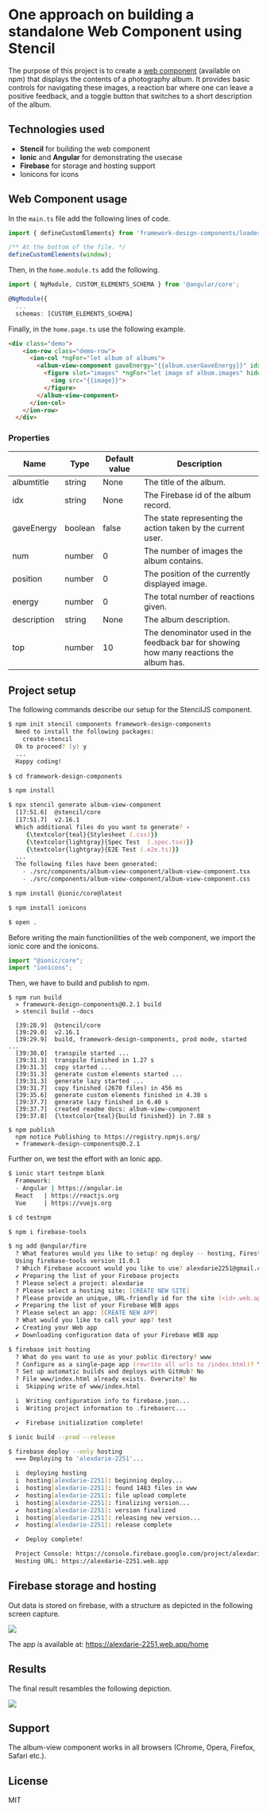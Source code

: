 # One approach on building a standalone Web Component using Stencil

The purpose of this project is to create a [web component](https://www.npmjs.com/package/framework-design-components) (available on npm) that displays the contents of a photography album. It provides basic controls for navigating these images, a reaction bar where one can leave a positive feedback, and a toggle button that switches to a short description of the album.

## Technologies used

 - **Stencil** for building the web component
 - **Ionic** and **Angular** for demonstrating the usecase
 - **Firebase** for storage and hosting support
 - Ionicons for icons

## Web Component usage

In the `main.ts` file add the following lines of code.

```ts
import { defineCustomElements} from 'framework-design-components/loader';

/** At the bottom of the file. */
defineCustomElements(window);
```

Then, in the `home.module.ts` add the following.

```ts
import { NgModule, CUSTOM_ELEMENTS_SCHEMA } from '@angular/core';

@NgModule({
  ...
  schemas: [CUSTOM_ELEMENTS_SCHEMA]
```

Finally, in the `home.page.ts` use the following example.

```html
<div class="demo">
    <ion-row class="demo-row">
      <ion-col *ngFor="let album of albums">
        <album-view-component gaveEnergy="{{album.userGaveEnergy}}" idx="{{album.id}}" albumtitle="{{album.title}}" description="{{album.description}}" energy="{{album.energy}}" top="{{album.views}}">
          <figure slot="images" *ngFor="let image of album.images" hidden>
            <img src="{{image}}">
          </figure>
        </album-view-component>
      </ion-col>
    </ion-row>
  </div>
```

### Properties

| Name | Type | Default value | Description |
| -- | -- | -- | -- |
| albumtitle | string | None | The title of the album. |
| idx | string | None | The Firebase id of the album record. | 
| gaveEnergy | boolean | false | The state representing the action taken by the current user. | 
| num | number | 0 | The number of images the album contains. |
| position | number | 0 | The position of the currently displayed image. |
| energy | number | 0 | The total number of reactions given. |
| description | string | None | The album description. | 
| top | number | 10 | The denominator used in the feedback bar for showing how many reactions the album has. | 

## Project setup

The following commands describe our setup for the StencilJS component.

``` zsh
$ npm init stencil components framework-design-components
  Need to install the following packages:
    create-stencil
  Ok to proceed? (y) y
  ...
  Happy coding!
  
$ cd framework-design-components

$ npm install

$ npx stencil generate album-view-component
  [17:51.6]  @stencil/core
  [17:51.7]  v2.16.1
  Which additional files do you want to generate? ›
     {\textcolor{teal}{Stylesheet (.css)}}
     {\textcolor{lightgray}{Spec Test  (.spec.tsx)}}
     {\textcolor{lightgray}{E2E Test (.e2e.ts)}}
  ...
  The following files have been generated:
    - ./src/components/album-view-component/album-view-component.tsx
    - ./src/components/album-view-component/album-view-component.css

$ npm install @ionic/core@latest

$ npm install ionicons

$ open .
```

Before writing the main functionilities of the web component, we import the ionic core and the ionicons.

``` js
import "@ionic/core";
import "ionicons";
```

Then, we have to build and publish to npm.

```
$ npm run build
  > framework-design-components@0.2.1 build
  > stencil build --docs

  [39:28.9]  @stencil/core
  [39:29.0]  v2.16.1
  [39:29.9]  build, framework-design-components, prod mode, started ...
  [39:30.0]  transpile started ...
  [39:31.3]  transpile finished in 1.27 s
  [39:31.3]  copy started ...
  [39:31.3]  generate custom elements started ...
  [39:31.3]  generate lazy started ...
  [39:31.7]  copy finished (2670 files) in 456 ms
  [39:35.6]  generate custom elements finished in 4.38 s
  [39:37.7]  generate lazy finished in 6.40 s
  [39:37.7]  created readme docs: album-view-component
  [39:37.8]  {\textcolor{teal}{build finished}} in 7.88 s

$ npm publish
  npm notice Publishing to https://registry.npmjs.org/
  + framework-design-components@0.2.1
```

Further on, we test the effort with an Ionic app.

``` zsh
$ ionic start testnpm blank
  Framework:
  - Angular | https://angular.io
  React   | https://reactjs.org
  Vue     | https://vuejs.org

$ cd testnpm

$ npm i firebase-tools

$ ng add @angular/fire
  ? What features would you like to setup? ng deploy -- hosting, Firestore, Cloud Storage
  Using firebase-tools version 11.0.1
  ? Which Firebase account would you like to use? alexdarie2251@gmail.com
  ✔ Preparing the list of your Firebase projects
  ? Please select a project: alexdarie
  ? Please select a hosting site: [CREATE NEW SITE]
  ? Please provide an unique, URL-friendly id for the site (<id>.web.app): test-web-components
  ✔ Preparing the list of your Firebase WEB apps
  ? Please select an app: [CREATE NEW APP]
  ? What would you like to call your app? test
  ✔ Creating your Web app
  ✔ Downloading configuration data of your Firebase WEB app

$ firebase init hosting
  ? What do you want to use as your public directory? www
  ? Configure as a single-page app (rewrite all urls to /index.html)? Yes
  ? Set up automatic builds and deploys with GitHub? No
  ? File www/index.html already exists. Overwrite? No
  i  Skipping write of www/index.html

  i  Writing configuration info to firebase.json...
  i  Writing project information to .firebaserc...

  ✔  Firebase initialization complete!

$ ionic build --prod --release

$ firebase deploy --only hosting
  === Deploying to 'alexdarie-2251'...

  i  deploying hosting
  i  hosting[alexdarie-2251]: beginning deploy...
  i  hosting[alexdarie-2251]: found 1483 files in www
  ✔  hosting[alexdarie-2251]: file upload complete
  i  hosting[alexdarie-2251]: finalizing version...
  ✔  hosting[alexdarie-2251]: version finalized
  i  hosting[alexdarie-2251]: releasing new version...
  ✔  hosting[alexdarie-2251]: release complete

  ✔  Deploy complete!

  Project Console: https://console.firebase.google.com/project/alexdarie-2251/overview
  Hosting URL: https://alexdarie-2251.web.app
```

## Firebase storage and hosting

Out data is stored on firebase, with a structure as depicted in the following screen capture.

![](https://github.com/alexdarie/framework-design-components/blob/main/readme-files/Screenshot%202022-06-08%20at%2016.50.39.png)

The app is available at: https://alexdarie-2251.web.app/home

## Results

The final result resambles the following depiction.

![](https://github.com/alexdarie/framework-design-components/blob/main/readme-files/Screenshot%202022-06-08%20at%2016.55.01.png)

## Support

The album-view component works in all browsers (Chrome, Opera, Firefox, Safari etc.).

## License

MIT
